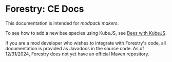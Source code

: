 # Forestry: CE Docs
This documentation is intended for _modpack makers_.   

To see how to add a new bee species using KubeJS, see [Bees with KubeJS](./kubejs/bees.md).


If you are a mod developer who wishes to integrate with Forestry's code, all
documentation is provided as Javadocs in the source code.
As of 12/31/2024, Forestry does not yet have an official Maven repository.
